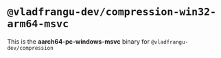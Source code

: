 # `@vladfrangu-dev/compression-win32-arm64-msvc`

This is the **aarch64-pc-windows-msvc** binary for `@vladfrangu-dev/compression`

